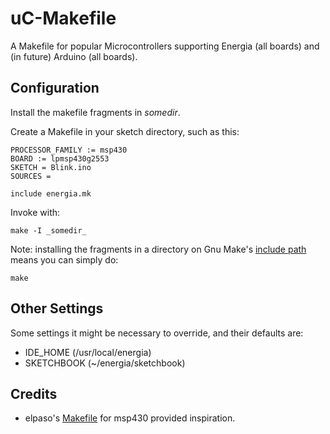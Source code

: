 uC-Makefile
===========

A Makefile for popular Microcontrollers supporting Energia (all boards) 
and (in future) Arduino (all boards).

Configuration
-------------
Install the makefile fragments in _somedir_.

Create a Makefile in your sketch directory, such as this:

	PROCESSOR_FAMILY := msp430
	BOARD := lpmsp430g2553
	SKETCH = Blink.ino
	SOURCES = 

	include energia.mk

Invoke with:

	make -I _somedir_

Note: installing the fragments in a directory on Gnu Make's [include 
path](https://www.gnu.org/software/make/manual/html_node/Include.html)
means you can simply do:

	make

Other Settings
--------------

Some settings it might be necessary to override, and their defaults are:

- IDE_HOME (/usr/local/energia)
- SKETCHBOOK (~/energia/sketchbook)

Credits
-------

- elpaso's [Makefile](https://github.com/elpaso/energia-makefile) for 
  msp430 provided inspiration.
